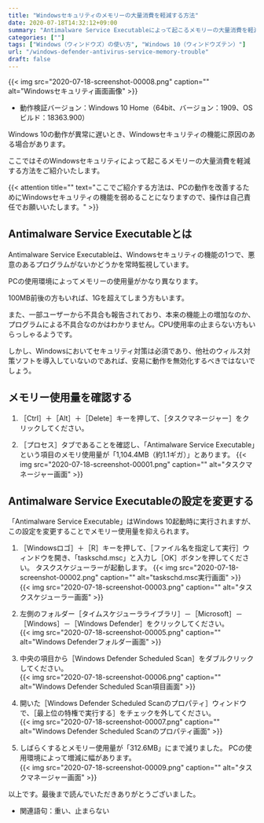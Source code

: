 ```yaml
---
title: "Windowsセキュリティのメモリーの大量消費を軽減する方法"
date: 2020-07-18T14:32:12+09:00
summary: "Antimalware Service Executableによって起こるメモリーの大量消費を軽減する方法"
categories: [""]
tags: ["Windows（ウィンドウズ）の使い方", "Windows 10（ウィンドウズテン）"]
url: "/windows-defender-antivirus-service-memory-trouble"
draft: false
---
```


{{< img src="2020-07-18-screenshot-00008.png" caption="" alt="Windowsセキュリティ画面画像" >}}

- 動作検証バージョン：Windows 10 Home（64bit、バージョン：1909、OSビルド：18363.900）

Windows 10の動作が異常に遅いとき、Windowsセキュリティの機能に原因のある場合があります。

ここではそのWindowsセキュリティによって起こるメモリーの大量消費を軽減する方法をご紹介いたします。

{{< attention title="" text="ここでご紹介する方法は、PCの動作を改善するためにWindowsセキュリティの機能を弱めることになりますので、操作は自己責任でお願いいたします。" >}}

## Antimalware Service Executableとは

Antimalware Service Executableは、Windowsセキュリティの機能の1つで、悪意のあるプログラムがないかどうかを常時監視しています。

PCの使用環境によってメモリーの使用量がかなり異なります。

100MB前後の方もいれば、1Gを超えてしまう方もいます。

また、一部ユーザーから不具合も報告されており、本来の機能上の増加なのか、プログラムによる不具合なのかはわかりません。CPU使用率の止まらない方もいらっしゃるようです。

しかし、Windowsにおいてセキュリティ対策は必須であり、他社のウィルス対策ソフトを導入していないのであれば、安易に動作を無効化するべきではないでしょう。

## メモリー使用量を確認する

1. ［Ctrl］＋［Alt］＋［Delete］キーを押して、［タスクマネージャー］をクリックしてください。

2. ［プロセス］タブであることを確認し、「Antimalware Service Executable」という項目のメモリ使用量が「1,104.4MB（約1.1ギガ）」とあります。
{{< img src="2020-07-18-screenshot-00001.png" caption="" alt="タスクマネージャー画面" >}}

## Antimalware Service Executableの設定を変更する

「Antimalware Service Executable」はWindows 10起動時に実行されますが、この設定を変更することでメモリー使用量を抑えられます。

1. ［Windowsロゴ］＋［R］キーを押して、［ファイル名を指定して実行］ウィンドウを開き、「taskschd.msc」と入力し［OK］ボタンを押してください。  タスクスケジューラーが起動します。
{{< img src="2020-07-18-screenshot-00002.png" caption="" alt="taskschd.msc実行画面" >}}  
{{< img src="2020-07-18-screenshot-00003.png" caption="" alt="タスクスケジューラー画面" >}}

2. 左側のフォルダー［タイムスケジューラライブラリ］－［Microsoft］－［Windows］－［Windows Defender］をクリックしてください。  
{{< img src="2020-07-18-screenshot-00005.png" caption="" alt="Windows Defenderフォルダー画面" >}}

3. 中央の項目から［Windows Defender Scheduled Scan］をダブルクリックしてください。  
{{< img src="2020-07-18-screenshot-00006.png" caption="" alt="Windows Defender Scheduled Scan項目画面" >}}

4. 開いた［Windows Defender Scheduled Scanのプロパティ］ウィンドウで、［最上位の特権で実行する］をチェックを外してください。  
{{< img src="2020-07-18-screenshot-00007.png" caption="" alt="Windows Defender Scheduled Scanのプロパティ画面" >}}

5. しばらくするとメモリー使用量が「312.6MB」にまで減りました。  PCの使用環境によって増減に幅があります。  
{{< img src="2020-07-18-screenshot-00009.png" caption="" alt="タスクマネージャー画面" >}}

以上です。最後まで読んでいただきありがとうございました。

- 関連語句：重い、止まらない
